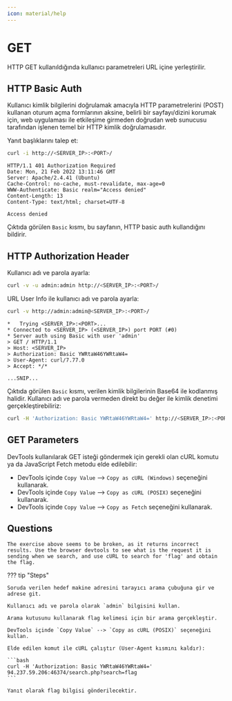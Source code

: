 ```yaml
---
icon: material/help
---
```


# GET

HTTP GET kullanıldığında kullanıcı parametreleri URL içine yerleştirilir.

## HTTP Basic Auth

Kullanıcı kimlik bilgilerini doğrulamak amacıyla HTTP parametrelerini (POST) kullanan oturum açma formlarının aksine, belirli bir sayfayı/dizini korumak için, web uygulaması ile etkileşime girmeden doğrudan web sunucusu tarafından işlenen temel bir HTTP kimlik doğrulamasıdır.

Yanıt başlıklarını talep et:

```bash
curl -i http://<SERVER_IP>:<PORT>/
```

```text title="Output"
HTTP/1.1 401 Authorization Required
Date: Mon, 21 Feb 2022 13:11:46 GMT
Server: Apache/2.4.41 (Ubuntu)
Cache-Control: no-cache, must-revalidate, max-age=0
WWW-Authenticate: Basic realm="Access denied"
Content-Length: 13
Content-Type: text/html; charset=UTF-8

Access denied
```

Çıktıda görülen `Basic` kısmı, bu sayfanın, HTTP basic auth kullandığını bildirir.

## HTTP Authorization Header

Kullanıcı adı ve parola ayarla:

```bash
curl -v -u admin:admin http://<SERVER_IP>:<PORT>/
```

URL User Info ile kullanıcı adı ve parola ayarla:

```bash
curl -v http://admin:admin@<SERVER_IP>:<PORT>/
```

```text title="Output"
*   Trying <SERVER_IP>:<PORT>...
* Connected to <SERVER_IP> (<SERVER_IP>) port PORT (#0)
* Server auth using Basic with user 'admin'
> GET / HTTP/1.1
> Host: <SERVER_IP>
> Authorization: Basic YWRtaW46YWRtaW4=
> User-Agent: curl/7.77.0
> Accept: */*

...SNIP...
```

Çıktıda görülen `Basic` kısmı, verilen kimlik bilgilerinin Base64 ile kodlanmış halidir. Kullanıcı adı ve parola vermeden direkt bu değer ile kimlik denetimi gerçekleştirebiliriz:

```bash
curl -H 'Authorization: Basic YWRtaW46YWRtaW4=' http://<SERVER_IP>:<PORT>/
```

## GET Parameters

DevTools kullanılarak GET isteği göndermek için gerekli olan cURL komutu ya da JavaScript Fetch metodu elde edilebilir:

* DevTools içinde `Copy Value` --> `Copy as cURL (Windows)` seçeneğini kullanarak.
* DevTools içinde `Copy Value` --> `Copy as cURL (POSIX)` seçeneğini kullanarak.
* DevTools içinde `Copy Value` --> `Copy as Fetch` seçeneğini kullanarak.

## Questions

```text
The exercise above seems to be broken, as it returns incorrect results. Use the browser devtools to see what is the request it is sending when we search, and use cURL to search for 'flag' and obtain the flag.
```

??? tip "Steps"

    Soruda verilen hedef makine adresini tarayıcı arama çubuğuna gir ve adrese git.

    Kullanıcı adı ve parola olarak `admin` bilgisini kullan.

    Arama kutusunu kullanarak flag kelimesi için bir arama gerçekleştir.

    DevTools içinde `Copy Value` --> `Copy as cURL (POSIX)` seçeneğini kullan.

    Elde edilen komut ile cURL çalıştır (User-Agent kısmını kaldır):

    ```bash
    curl -H 'Authorization: Basic YWRtaW46YWRtaW4=' 94.237.59.206:46374/search.php?search=flag
    ```

    Yanıt olarak flag bilgisi gönderilecektir.

